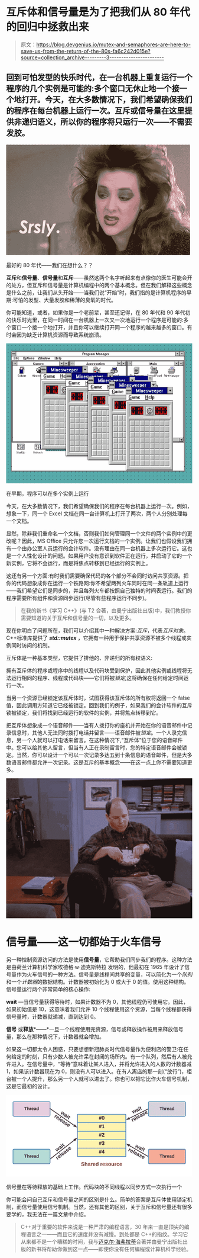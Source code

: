# 互斥体和信号量是为了把我们从 80 年代的回归中拯救出来

> 原文：<https://blog.devgenius.io/mutex-and-semaphores-are-here-to-save-us-from-the-return-of-the-80s-fa6c242d015e?source=collection_archive---------3----------------------->

## 回到可怕发型的快乐时代，在一台机器上重复运行一个程序的几个实例是可能的:多个窗口无休止地一个接一个地打开。今天，在大多数情况下，我们希望确保我们的程序在每台机器上运行一次。互斥或信号量在这里提供非递归语义，所以你的程序将只运行一次——不需要发胶。

![](img/9b633f47595ea5aea243a6833d11343e.png)

最好的 80 年代——我们在想什么？？

**互斥**和**信号量**、**信号量**和**互斥**——虽然这两个名字听起来有点像你的医生可能会开的处方，但互斥和信号量是计算机编程中的两个基本概念。但在我们解释这些概念是什么之前，让我们从头开始——当我们说“开始”时，我们指的是计算机程序的早期:可怕的发型、大量发胶和稀薄的臭氧的时代。

你可能知道，或者，如果你是一个老前辈，甚至还记得，在 80 年代和 90 年代初的快乐时光里，在同一时间在一台机器上一次又一次地运行一个程序是可能的:多个窗口一个接一个地打开，并且你可以继续打开同一个程序的越来越多的窗口。有时会因为缺乏计算机资源而导致系统崩溃。

![](img/d5526ddafda5ed4a61b60a4bf19e21f3.png)

在早期，程序可以在多个实例上运行

今天，在大多数情况下，我们希望确保我们的程序在每台机器上运行一次。例如，想象一下，同一个 Excel 文档在同一台计算机上打开了两次，两个人分别处理每一个文档。

显然，除非我们重命名一个文档，否则我们如何管理同一个文件的两个实例中的更改呢？因此，MS Office 只允许您一次运行文档的一个实例。让我们也假设我们拥有一个由办公室人员运行的会计软件。没有理由在同一台机器上多次运行它。这也是一个人性化设计的问题。如果用户没有意识到软件正在运行，并启动了它的一个新实例，它将不会运行，而是将焦点转移到已经运行的实例上。

这还有另一个方面:有时我们需要确保代码的各个部分不会同时访问共享资源。把你的代码想象成你在运行一个铁路网:你不希望两列火车同时在同一条轨道上运行——我们希望它们是同步的，并且每列火车都按照自己独特的时间表运行。我们的程序需要所有组件和资源同步运行(尽管有些程序运行不同步)。

> 在我的新书《学习 C++》(与 T2 合著，由曼宁出版社出版)中，我们教授你需要知道的关于互斥和信号量的一切，以及更多。

现在你明白了问题所在，我们可以介绍其中一种解决方案:*互斥*，代表*互斥对象*。C++标准库提供了 ***std::mutex*** ，它拥有一种用于保护共享资源不被多个线程或实例同时访问的机制。

互斥体是一种基本类型，它提供了排他的、非递归的所有权语义:

拥有互斥体的程序或程序中的线程以及代码块受到保护，因此其他实例或线程将无法运行相同的程序、线程或代码块——它们将被*锁定*,这将确保在任何给定时间运行一次。

当另一个资源已经锁定该互斥体时，试图获得该互斥体的所有权将返回一个 false 值，因此调用方知道它已经被锁定。回到我们的例子，如果我们的会计软件的互斥锁被锁定，我们将找到已经运行的软件的实例，并将焦点转移到它。

把互斥体想象成一个语音邮件——当有人拨打你的座机并开始在你的语音邮件中记录信息时，其他人无法同时拨打电话并留言——语音邮件被*锁定*。一个人录完信息，另一个人就可以打电话来留言。在这种情况下,“互斥体”位于您的语音邮件中。您可以给其他人留言，但当有人正在录制留言时，您的特定语音邮件会被锁定。当然，你可以设计一个可以一次记录多达五到十条信息的语音邮件，但是大多数语音邮件都允许一次记录。这是互斥的基本概念——在这一点上你不需要知道更多。

![](img/2571e8c9975d2197025d9850f5e4aa0c.png)

# 信号量——这一切都始于火车信号

另一种控制资源访问的方法是使用**信号量**，它帮助我们同步我们的程序。这种方法是由荷兰计算机科学家埃德格·w·迪克斯特拉 发明的，他最初在 1965 年设计了信号量作为火车信号的一种方法。信号量是线程间共享的变量，可以简化为一个*队列*和一个*计数器*的数据结构。计数器被初始化为 0 或大于 0 的值。使用这种结构。信号量运行两个非常简单的核心操作:

**wait** —当信号量获得等待时，如果计数器不为 0，其他线程仍可使用它。因此，如果初始值是 10，这意味着我们允许 10 个线程使用这个资源，当每个线程都获得信号量时，计数器就递减，直到达到 0。

**信号** 或**释放***——*一旦一个线程使用完资源，信号或释放操作被用来释放信号量，那么在那种情况下，计数器就会增加。

如果这一切都太令人困惑，只要想想新冠肺炎时代信号量作为便利店的警卫:在任何给定的时刻，只有少数人被允许呆在封闭的场所内。有一个队列，然后有人被允许进入。在信号量中，“等待”意味着让某人进入，并将允许进入的人数的计数器减 1，如果该计数器现在为 0，则没有人可以进入。在有人离店的那一刻(“放行”)，柜台被一个人提升，那么另一个人就可以进去了。你也可以把它比作火车信号机制，这是它最初的设计。

![](img/e0445758e80970307b3275ec439c04be.png)

信号量在等待释放的基础上工作。代码块的不同线程以同步方式一次执行一个

你可能会问自己互斥和信号量之间的区别是什么。简单的答案是互斥体使用锁定机制，而信号量使用信号机制。当然，还有其他的区别，关于互斥和信号量还有很多要学的，我无法在一篇文章中介绍。

> C++对于重要的软件来说是一种严肃的编程语言，30 年来一直是顶尖的编程语言之一——而且它的速度并没有减慢。到处都是 C++的指纹。学习它从来都不是一个糟糕的时间，我与[迈克尔·海弗拉蒂](https://www.linkedin.com/in/michaelhaephrati/)合著并由曼宁出版社出版的新书将帮助你做到这一点——即使你没有任何编程或计算机科学经验。